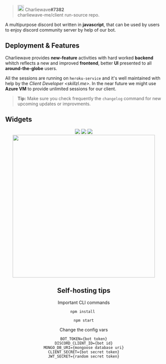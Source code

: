 
> <img src="https://charliewave.me/favicon.ico" width="20"/> Charliewave<strong>#7382</strong><br/> charliewave-me/client run-source repo.

A multipurpose discord bot written in **javascript**, that can be used by users to enjoy discord community server by help of our bot.

## Deployment & Features

Charliewave provides **new-feature** activities with hard worked **backend** whitch reflects a new and improved **frontend**, better **UI** presented to all **around-the-globe** users.

All the sessions are running on `heroku-service` and it's well maintained with help by the *Client Developer <skillzl.me>*. In the near future we might use **Azure VM** to provide unlimited sessions for our client.

> **Tip:** Make sure you check frequently the `changelog` command for new upcoming updates or improvments.

## Widgets

<center>
<img src="https://top.gg/api/widget/status/679710920334639115.svg?noavatar=true&leftcolor=1A191A&lefttextcolor=00CDCD&righttextcolor=1A191A&rightcolor=1A191A"/>
<img src="https://top.gg/api/widget/servers/772497789561208872.svg?noavatar=true&leftcolor=1A191A&lefttextcolor=00CDCD&righttextcolor=1A191A&rightcolor=43b581" />
<img src="https://top.gg/api/widget/upvotes/772497789561208872.svg?noavatar=true&leftcolor=1A191A&lefttextcolor=00CDCD&righttextcolor=1A191A&rightcolor=43b581" />
<br />
<a href="https://charliewave.me/" ><img src="https://cdn.discordapp.com/attachments/789862793846325248/857918055731167253/Black__Yellow_Social_Media_Day_Banner.png" width="456"/><a/>
<center/>

## Self-hosting tips
Important CLI commands
```
npm install 

npm start
```
Change the config vars
```
BOT_TOKEN={bot token}
DISCORD_CLIENT_ID={bot id}
MONGO_DB_URI={mongoose database uri}
CLIENT_SECRET={bot secret token}
JWT_SECRET={random secret token}
```
